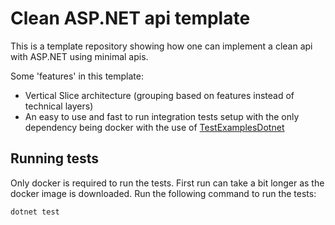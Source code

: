 # Clean ASP.NET api template
This is a template repository showing how one can implement a clean api with ASP.NET using minimal apis.

Some 'features' in this template:
- Vertical Slice architecture (grouping based on features instead of technical layers)
- An easy to use and fast to run integration tests setup with the only dependency being docker with the use of [TestExamplesDotnet](https://github.com/Barsonax/TestExamplesDotnet)

## Running tests

Only docker is required to run the tests. First run can take a bit longer as the docker image is downloaded.
Run the following command to run the tests:

```cmd
dotnet test
```
